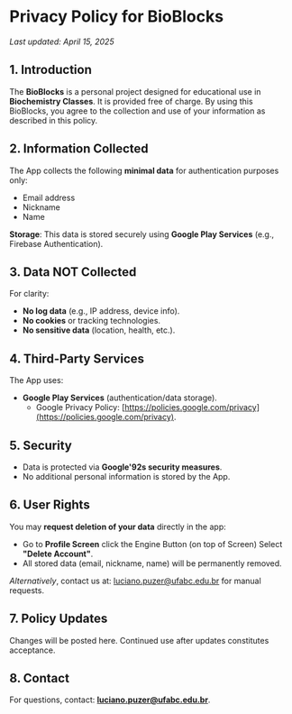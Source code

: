 # Privacy Policy for BioBlocks
*Last updated: April 15, 2025*  

## 1. Introduction  
The **BioBlocks** is a personal project designed for educational use in **Biochemistry Classes**. It is provided free of charge. By using this BioBlocks, you agree to the collection and use of your information as described in this policy.  

## 2. Information Collected  
The App collects the following **minimal data** for authentication purposes only:  
- Email address  
- Nickname  
- Name  

**Storage**: This data is stored securely using **Google Play Services** (e.g., Firebase Authentication).  

## 3. Data NOT Collected  
For clarity:  
- **No log data** (e.g., IP address, device info).  
- **No cookies** or tracking technologies.  
- **No sensitive data** (location, health, etc.).  

## 4. Third-Party Services  
The App uses:  
- **Google Play Services** (authentication/data storage).  
  - Google Privacy Policy: [https://policies.google.com/privacy](https://policies.google.com/privacy).  

## 5. Security  
- Data is protected via **Google\'92s security measures**.  
- No additional personal information is stored by the App.  

## 6. User Rights  
You may **request deletion of your data** directly in the app:  
- Go to **Profile Screen**  click the Engine Button (on top of Screen) Select **"Delete Account"**.  
- All stored data (email, nickname, name) will be permanently removed.  

*Alternatively*, contact us at: luciano.puzer@ufabc.edu.br for manual requests.

## 7. Policy Updates  
Changes will be posted here. Continued use after updates constitutes acceptance.  

## 8. Contact  
For questions, contact: **luciano.puzer@ufabc.edu.br**.